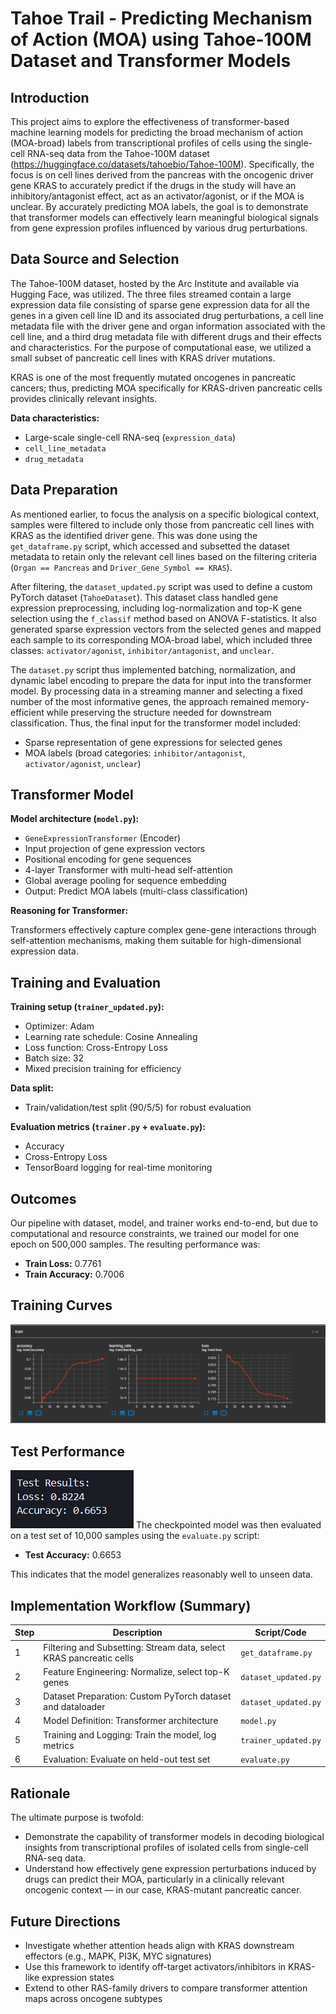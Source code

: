 # Tahoe Trail - Predicting Mechanism of Action (MOA) using Tahoe-100M Dataset and Transformer Models

## Introduction

This project aims to explore the effectiveness of transformer-based machine learning models for predicting the broad mechanism of action (MOA-broad) labels from transcriptional profiles of cells using the single-cell RNA-seq data from the Tahoe-100M dataset (https://huggingface.co/datasets/tahoebio/Tahoe-100M). Specifically, the focus is on cell lines derived from the pancreas with the oncogenic driver gene KRAS to accurately predict if the drugs in the study will have an inhibitory/antagonist effect, act as an activator/agonist, or if the MOA is unclear. By accurately predicting MOA labels, the goal is to demonstrate that transformer models can effectively learn meaningful biological signals from gene expression profiles influenced by various drug perturbations.

## Data Source and Selection

The Tahoe-100M dataset, hosted by the Arc Institute and available via Hugging Face, was utilized. The three files streamed contain a large expression data file consisting of sparse gene expression data for all the genes in a given cell line ID and its associated drug perturbations, a cell line metadata file with the driver gene and organ information associated with the cell line, and a third drug metadata file with different drugs and their effects and characteristics. For the purpose of computational ease, we utilized a small subset of pancreatic cell lines with KRAS driver mutations.

KRAS is one of the most frequently mutated oncogenes in pancreatic cancers; thus, predicting MOA specifically for KRAS-driven pancreatic cells provides clinically relevant insights.

**Data characteristics:**

- Large-scale single-cell RNA-seq (`expression_data`)
- `cell_line_metadata`
- `drug_metadata`

## Data Preparation

As mentioned earlier, to focus the analysis on a specific biological context, samples were filtered to include only those from pancreatic cell lines with KRAS as the identified driver gene. This was done using the `get_dataframe.py` script, which accessed and subsetted the dataset metadata to retain only the relevant cell lines based on the filtering criteria (`Organ == Pancreas` and `Driver_Gene_Symbol == KRAS`).

After filtering, the `dataset_updated.py` script was used to define a custom PyTorch dataset (`TahoeDataset`). This dataset class handled gene expression preprocessing, including log-normalization and top-K gene selection using the `f_classif` method based on ANOVA F-statistics. It also generated sparse expression vectors from the selected genes and mapped each sample to its corresponding MOA-broad label, which included three classes: `activator/agonist`, `inhibitor/antagonist`, and `unclear`.

The `dataset.py` script thus implemented batching, normalization, and dynamic label encoding to prepare the data for input into the transformer model. By processing data in a streaming manner and selecting a fixed number of the most informative genes, the approach remained memory-efficient while preserving the structure needed for downstream classification. Thus, the final input for the transformer model included:

- Sparse representation of gene expressions for selected genes
- MOA labels (broad categories: `inhibitor/antagonist`, `activator/agonist`, `unclear`)

## Transformer Model

**Model architecture (`model.py`):**

- `GeneExpressionTransformer` (Encoder)
- Input projection of gene expression vectors
- Positional encoding for gene sequences
- 4-layer Transformer with multi-head self-attention
- Global average pooling for sequence embedding
- Output: Predict MOA labels (multi-class classification)

**Reasoning for Transformer:**

Transformers effectively capture complex gene-gene interactions through self-attention mechanisms, making them suitable for high-dimensional expression data.

## Training and Evaluation

**Training setup (`trainer_updated.py`):**

- Optimizer: Adam
- Learning rate schedule: Cosine Annealing
- Loss function: Cross-Entropy Loss
- Batch size: 32
- Mixed precision training for efficiency

**Data split:**

- Train/validation/test split (90/5/5) for robust evaluation

**Evaluation metrics (`trainer.py` + `evaluate.py`):**

- Accuracy
- Cross-Entropy Loss
- TensorBoard logging for real-time monitoring


## Outcomes

Our pipeline with dataset, model, and trainer works end-to-end, but due to computational and resource constraints, we trained our model for one epoch on 500,000 samples. The resulting performance was:

- **Train Loss:** 0.7761  
- **Train Accuracy:** 0.7006

## Training Curves
![Training Accuracy and Loss](./Train_accuracy_loss.png)

## Test Performance
![Test Accuracy and Loss](./Test_accuracy_loss.png)
The checkpointed model was then evaluated on a test set of 10,000 samples using the `evaluate.py` script:

- **Test Accuracy:** 0.6653

This indicates that the model generalizes reasonably well to unseen data.

## Implementation Workflow (Summary)

| Step | Description                                             | Script/Code         |
|------|---------------------------------------------------------|---------------------|
| 1    | Filtering and Subsetting: Stream data, select KRAS pancreatic cells | `get_dataframe.py`  |
| 2    | Feature Engineering: Normalize, select top-K genes      | `dataset_updated.py`|
| 3    | Dataset Preparation: Custom PyTorch dataset and dataloader | `dataset_updated.py`|
| 4    | Model Definition: Transformer architecture              | `model.py`          |
| 5    | Training and Logging: Train the model, log metrics      | `trainer_updated.py`|
| 6    | Evaluation: Evaluate on held-out test set               | `evaluate.py`       |

## Rationale

The ultimate purpose is twofold:

- Demonstrate the capability of transformer models in decoding biological insights from transcriptional profiles of isolated cells from single-cell RNA-seq data.
- Understand how effectively gene expression perturbations induced by drugs can predict their MOA, particularly in a clinically relevant oncogenic context — in our case, KRAS-mutant pancreatic cancer.

## Future Directions

- Investigate whether attention heads align with KRAS downstream effectors (e.g., MAPK, PI3K, MYC signatures)
- Use this framework to identify off-target activators/inhibitors in KRAS-like expression states
- Extend to other RAS-family drivers to compare transformer attention maps across oncogene subtypes
